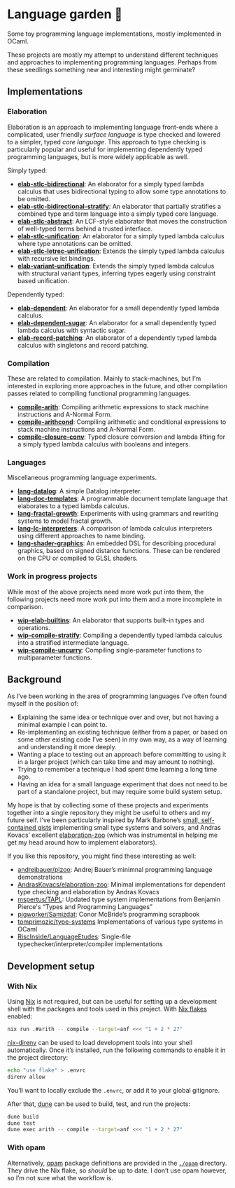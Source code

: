 # Language garden 🌱

Some toy programming language implementations, mostly implemented in OCaml.

These projects are mostly my attempt to understand different techniques and
approaches to implementing programming languages. Perhaps from these seedlings
something new and interesting might germinate?

## Implementations

### Elaboration

Elaboration is an approach to implementing language front-ends where a complicated,
user friendly _surface language_ is type checked and lowered to a simpler, typed
_core language_. This approach to type checking is particularly popular and
useful for implementing dependently typed programming languages, but is more
widely applicable as well.

Simply typed:

- [**elab-stlc-bidirectional**](./elab-stlc-bidirectional):
  An elaborator for a simply typed lambda calculus that uses bidirectional
  typing to allow some type annotations to be omitted.
- [**elab-stlc-bidirectional-stratify**](./elab-stlc-bidirectional):
  An elaborator that partially stratifies a combined type and term language into
  a simply typed core language.
- [**elab-stlc-abstract**](./elab-stlc-abstract):
  An LCF-style elaborator that moves the construction of well-typed terms behind
  a trusted interface.
- [**elab-stlc-unification**](./elab-stlc-unification):
  An elaborator for a simply typed lambda calculus where type annotations can be omitted.
- [**elab-stlc-letrec-unification**](./elab-stlc-letrec-unification):
  Extends the simply typed lambda calculus with recursive let bindings.
- [**elab-variant-unification**](./elab-variant-unification):
  Extends the simply typed lambda calculus with structural variant types,
  inferring types eagerly using constraint based unification.

Dependently typed:

- [**elab-dependent**](./elab-dependent/):
  An elaborator for a small dependently typed lambda calculus.
- [**elab-dependent-sugar**](./elab-dependent-sugar/):
  An elaborator for a small dependently typed lambda calculus with syntactic sugar.
- [**elab-record-patching**](./elab-record-patching/):
  An elaborator of a dependently typed lambda calculus with singletons and record patching.

### Compilation

These are related to compilation. Mainly to stack-machines, but I’m interested
in exploring more approaches in the future, and other compilation passes
related to compiling functional programming languages.

- [**compile-arith**](./compile-arith/):
  Compiling arithmetic expressions to stack machine instructions and A-Normal Form.
- [**compile-arithcond**](./compile-arithcond/):
  Compiling arithmetic and conditional expressions to stack machine instructions and A-Normal Form.
- [**compile-closure-conv**](./compile-closure-conv):
  Typed closure conversion and lambda lifting for a simply typed lambda calculus
  with booleans and integers.

### Languages

Miscellaneous programming language experiments.

- [**lang-datalog**](./lang-datalog/):
  A simple Datalog interpreter.
- [**lang-doc-templates**](./lang-doc-templates/):
  A programmable document template language that elaborates to a typed lambda calculus.
- [**lang-fractal-growth**](./lang-fractal-growth/):
  Experiments with using grammars and rewriting systems to model fractal growth.
- [**lang-lc-interpreters**](./lang-lc-interpreters/):
  A comparison of lambda calculus interpreters using different approaches to
  name binding.
- [**lang-shader-graphics**](./lang-shader-graphics/):
  An embedded DSL for describing procedural graphics, based on signed distance
  functions. These can be rendered on the CPU or compiled to GLSL shaders.

### Work in progress projects

While most of the above projects need more work put into them, the following
projects need more work put into them and a more incomplete in comparison.

- [**wip-elab-builtins**](./wip-elab-builtins/):
  An elaborator that supports built-in types and operations.
- [**wip-compile-stratify**](./wip-compile-stratify/):
  Compiling a dependently typed lambda calculus into a stratified intermediate
  language.
- [**wip-compile-uncurry**](./wip-compile-uncurry/):
  Compiling single-parameter functions to multiparameter functions.

## Background

As I’ve been working in the area of programming languages I’ve often found
myself in the position of:

- Explaining the same idea or technique over and over, but not having a minimal
  example I can point to.
- Re-implementing an existing technique (either from a paper, or based on some
  other existing code I’ve seen) in my own way, as a way of learning and
  understanding it more deeply.
- Wanting a place to testing out an approach before committing to using it in a
  larger project (which can take time and may amount to nothing).
- Trying to remember a technique I had spent time learning a long time ago.
- Having an idea for a small language experiment that does not need to be part
  of a standalone project, but may require some build system setup.

My hope is that by collecting some of these projects and experiments together
into a single repository they might be useful to others and my future self. I’ve
been particularly inspired by Mark Barbone’s [small, self-contained gists](https://gist.github.com/mb64/)
implementing small type systems and solvers, and Andras Kovacs’ excellent
[elaboration-zoo](https://github.com/AndrasKovacs/elaboration-zoo/) (which was
instrumental in helping me get my head around how to implement elaborators).

If you like this repository, you might find these interesting as well:

- [andrejbauer/plzoo](https://github.com/andrejbauer/plzoo/):
  Andrej Bauer’s minimnal programming language demonstrations
- [AndrasKovacs/elaboration-zoo](https://github.com/AndrasKovacs/elaboration-zoo/):
  Minimal implementations for dependent type checking and elaboration by Andras Kovacs
- [mspertus/TAPL](https://github.com/mspertus/TAPL): Updated type system
  implementations from Benjamin Pierce's “Types and Programming Languages”
- [pigworker/Samizdat](https://github.com/pigworker/Samizdat):
  Conor McBride’s programming scrapbook
- [tomprimozic/type-systems](https://github.com/tomprimozic/type-systems)
  Implementations of various type systems in OCaml
- [RiscInside/LanguageEtudes](https://github.com/RiscInside/LanguageEtudes/):
  Single-file typechecker/interpreter/compiler implementations

## Development setup

### With Nix

Using [Nix] is not required, but can be useful for setting up a development
shell with the packages and tools used in this project. With [Nix flakes]
enabled:

```sh
nix run .#arith -- compile --target=anf <<< "1 + 2 * 27"
```

[nix-direnv] can be used to load development tools into your shell
automatically. Once it’s installed, run the following commands to enable it in
the project directory:

```sh
echo "use flake" > .envrc
direnv allow
```

You’ll want to locally exclude the `.envrc`, or add it to your global gitignore.

After that, [dune] can be used to build, test, and run the projects:

```sh
dune build
dune test
dune exec arith -- compile --target=anf <<< "1 + 2 * 27"
```

[dune]: https://dune.build
[Nix]: https://nixos.org
[Nix flakes]: https://nixos.wiki/wiki/Flakes
[nix-direnv]: https://github.com/nix-community/nix-direnv

### With opam

Alternatively, [opam] package definitions are provided in the [`./opam`](./opam)
directory. They drive the Nix flake, so _should_ be up to date. I don’t use opam
however, so I’m not sure what the workflow is.

[opam]: opam.ocaml.org
